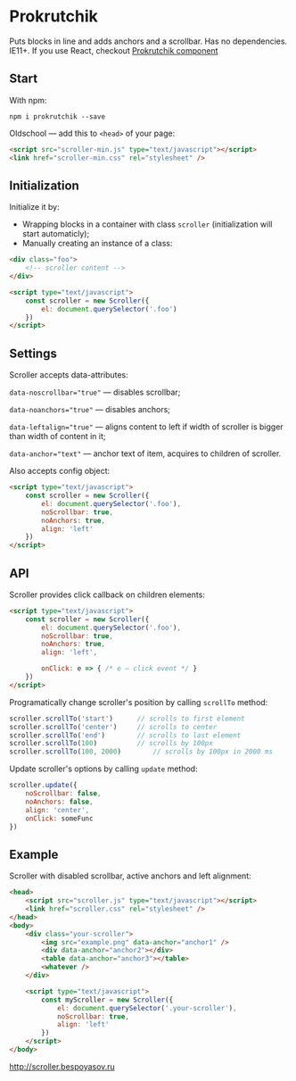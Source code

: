 # Prokrutchik

Puts blocks in line and adds anchors and a scrollbar. Has no dependencies. IE11+.
If you use React, checkout [Prokrutchik component](https://github.com/bespoyasov/react-scroller)

## Start

With npm:
```
npm i prokrutchik --save
```

Oldschool — add this to `<head>` of your page:

```html
<script src="scroller-min.js" type="text/javascript"></script>
<link href="scroller-min.css" rel="stylesheet" />
```

## Initialization

Initialize it by:

* Wrapping blocks in a container with class `scroller` (initialization will start automaticly);
* Manually creating an instance of a class:

```html
<div class="foo">
	<!-- scroller content -->
</div>

<script type="text/javascript"> 
	const scroller = new Scroller({ 
		el: document.querySelector('.foo') 
	})
</script>
```

## Settings

Scroller accepts data-attributes:

`data-noscrollbar="true"` — disables scrollbar;

`data-noanchors="true"` — disables anchors;

`data-leftalign="true"` — aligns content to left if width of scroller is bigger than width of content in it;

`data-anchor="text"` — anchor text of item, acquires to children of scroller.

Also accepts config object:

```html
<script type="text/javascript">
	const scroller = new Scroller({ 
		el: document.querySelector('.foo'),
		noScrollbar: true, 
		noAnchors: true, 
		align: 'left'
	})
</script>
```

## API

Scroller provides click callback on children elements:

```html
<script type="text/javascript">
	const scroller = new Scroller({ 
		el: document.querySelector('.foo'),
		noScrollbar: true, 
		noAnchors: true, 
		align: 'left',

		onClick: e => { /* e — click event */ }
	}) 
</script>
```

Programatically change scroller's position by calling `scrollTo` method:

```javascript
scroller.scrollTo('start')		// scrolls to first element
scroller.scrollTo('center')		// scrolls to center
scroller.scrollTo('end')		// scrolls to last element
scroller.scrollTo(100)			// scrolls by 100px
scroller.scrollTo(100, 2000)		// scrolls by 100px in 2000 ms
```

Update scroller's options by calling `update` method:
```javascript
scroller.update({
	noScrollbar: false, 
	noAnchors: false, 
	align: 'center',
	onClick: someFunc
})
```

## Example

Scroller with disabled scrollbar, active anchors and left alignment:

```html
<head>
	<script src="scroller.js" type="text/javascript"></script>
	<link href="scroller.css" rel="stylesheet" /> 
</head>
<body>
	<div class="your-scroller">
		<img src="example.png" data-anchor="anchor1" />
		<div data-anchor="anchor2"></div>
		<table data-anchor="anchor3"></table>
		<whatever />
	</div>

	<script type="text/javascript">
		const myScroller = new Scroller({
			el: document.querySelector('.your-scroller'),
			noScrollbar: true,
			align: 'left'
		})
	</script>
</body>
```

http://scroller.bespoyasov.ru
